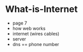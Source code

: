 # What-is-Internet

- page 7
- how web works
- internet (wires cables)
- server
- dns == phone number